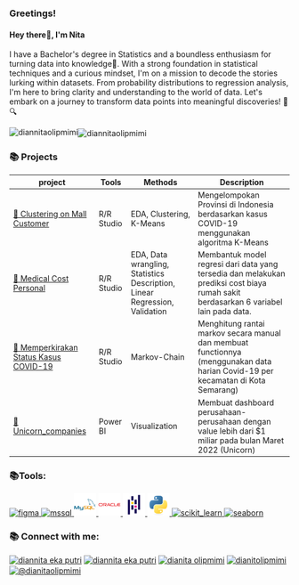 <h3> Greetings! </h3> 

<h4> Hey there👋, I'm Nita </h4>

I have a Bachelor's degree in Statistics and a boundless enthusiasm for turning data into knowledge📑. With a strong foundation in statistical techniques and a curious mindset, I'm on a mission to decode the stories lurking within datasets. From probability distributions to regression analysis, I'm here to bring clarity and understanding to the world of data. Let's embark on a journey to transform data points into meaningful discoveries! 🚀🔍

<p><img align="left" src="https://github-readme-stats.vercel.app/api/top-langs?username=diannitaolipmimi&show_icons=true&locale=en&layout=compact" alt="diannitaolipmimi" /></p>

<p><img align="center" src="https://github-readme-streak-stats.herokuapp.com/?user=diannitaolipmimi&" alt="diannitaolipmimi" /></p>

<h3 align="left">📚 Projects</h3>

| project                                                                                            | Tools      | Methods                                                                    | Description                                                                                                                                                                                                                   |
| -------------------------------------------------------------------------------------------------- | ---------- | -------------------------------------------------------------------------- | ----------------------------------------------------------------------------------------------------------------------------------------------------------------------------------------------------------------------------- |
| [🛒 Clustering on Mall Customer](https://github.com/DiannitaOlipmimi/Clustering_on_Mall_Customer)     | R/R Studio | EDA, Clustering, K-Means                                                   | Mengelompokan Provinsi di Indonesia berdasarkan kasus COVID-19 menggunakan algoritma K-Means                                                                                                                                  |
| [💊 Medical Cost Personal](https://github.com/DiannitaOlipmimi/Regression_on_medical_cost)            | R/R Studio | EDA, Data wrangling, Statistics Description, Linear Regression, Validation | Membantuk model regresi dari data yang tersedia dan melakukan prediksi cost biaya rumah sakit berdasarkan 6 variabel lain pada data.                                                                                          |
| [🦠 Memperkirakan Status Kasus COVID-19](https://github.com/DiannitaOlipmimi/Markov-chain)            | R/R Studio | Markov-Chain                                                               | Menghitung rantai markov secara manual dan membuat functionnya (menggunakan data harian Covid-19 per kecamatan di Kota Semarang)                                                                                              |
| [🦄 Unicorn_companies](https://github.com/DiannitaOlipmimi/Unicorn_companies)                         | Power BI   | Visualization                                                              |Membuat dashboard perusahaan-perusahaan dengan value lebih dari $1 miliar pada bulan Maret 2022 (Unicorn) |

<h3 align="left">📚Tools:</h3>

<p align="left"> <a href="https://www.figma.com/" target="_blank" rel="noreferrer"> <img src="https://www.vectorlogo.zone/logos/figma/figma-icon.svg" alt="figma" width="40" height="40"/> </a> <a href="https://www.microsoft.com/en-us/sql-server" target="_blank" rel="noreferrer"> <img src="https://www.svgrepo.com/show/303229/microsoft-sql-server-logo.svg" alt="mssql" width="40" height="40"/> </a> <a href="https://www.mysql.com/" target="_blank" rel="noreferrer"> <img src="https://raw.githubusercontent.com/devicons/devicon/master/icons/mysql/mysql-original-wordmark.svg" alt="mysql" width="40" height="40"/> </a> <a href="https://www.oracle.com/" target="_blank" rel="noreferrer"> <img src="https://raw.githubusercontent.com/devicons/devicon/master/icons/oracle/oracle-original.svg" alt="oracle" width="40" height="40"/> </a> <a href="https://pandas.pydata.org/" target="_blank" rel="noreferrer"> <img src="https://raw.githubusercontent.com/devicons/devicon/2ae2a900d2f041da66e950e4d48052658d850630/icons/pandas/pandas-original.svg" alt="pandas" width="40" height="40"/> </a> <a href="https://www.python.org" target="_blank" rel="noreferrer"> <img src="https://raw.githubusercontent.com/devicons/devicon/master/icons/python/python-original.svg" alt="python" width="40" height="40"/> </a> <a href="https://scikit-learn.org/" target="_blank" rel="noreferrer"> <img src="https://upload.wikimedia.org/wikipedia/commons/0/05/Scikit_learn_logo_small.svg" alt="scikit_learn" width="40" height="40"/> </a> <a href="https://seaborn.pydata.org/" target="_blank" rel="noreferrer"> <img src="https://seaborn.pydata.org/_images/logo-mark-lightbg.svg" alt="seaborn" width="40" height="40"/> </a> </p>


<h3 align="left">📚 Connect with me:</h3>
<p align="left">
<a href="https://linkedin.com/in/diannita eka putri" target="blank"><img align="center" src="https://raw.githubusercontent.com/rahuldkjain/github-profile-readme-generator/master/src/images/icons/Social/linked-in-alt.svg" alt="diannita eka putri" height="30" width="40" /></a>
<a href="https://kaggle.com/diannita eka putri" target="blank"><img align="center" src="https://raw.githubusercontent.com/rahuldkjain/github-profile-readme-generator/master/src/images/icons/Social/kaggle.svg" alt="diannita eka putri" height="30" width="40" /></a>
<a href="https://fb.com/dianita olipmimi" target="blank"><img align="center" src="https://raw.githubusercontent.com/rahuldkjain/github-profile-readme-generator/master/src/images/icons/Social/facebook.svg" alt="dianita olipmimi" height="30" width="40" /></a>
<a href="https://instagram.com/dianitolipmimi" target="blank"><img align="center" src="https://raw.githubusercontent.com/rahuldkjain/github-profile-readme-generator/master/src/images/icons/Social/instagram.svg" alt="dianitolipmimi" height="30" width="40" /></a>
<a href="https://medium.com/@dianitaolipmimi" target="blank"><img align="center" src="https://raw.githubusercontent.com/rahuldkjain/github-profile-readme-generator/master/src/images/icons/Social/medium.svg" alt="@dianitaolipmimi" height="30" width="40" /></a>
</p>
